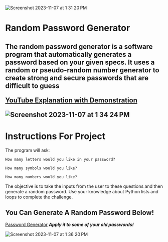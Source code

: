 ![Screenshot 2023-11-07 at 1 31 20 PM](https://github.com/EricMcclellan1/password-generator/assets/147299619/9e168f85-9f1c-494a-a76c-f0a0fbdf5cb9)

<h1> Random Password Generator </h1>

<h2> The random password generator is a software program that automatically generates a password based on your given specs. It uses a random or pseudo-random number generator to create strong and secure passwords that are difficult to guess </br>

[YouTube Explanation with Demonstration](https://www.youtube.com/watch?v=v6cYwS2y7pQ)


![Screenshot 2023-11-07 at 1 34 24 PM](https://github.com/EricMcclellan1/password-generator/assets/147299619/b36b2c6b-49b2-4222-a716-0e0d4759da31)


# Instructions For Project

The program will ask:
```
How many letters would you like in your password?
```
```
How many symbols would you like?
```
```
How many numbers would you like?
```
The objective is to take the inputs from the user to these questions and then generate a random password. Use your knowledge about Python lists and loops to complete the challenge. 




<h2>You Can Generate A Random Password Below!</h2>

[Password Generator](https://replit.com/@Cyberhawks/rock-paper-scissors-start#main.py) <i><b>Apply it to some of your old passwords!</i></b>
  
![Screenshot 2023-11-07 at 1 36 20 PM](https://github.com/EricMcclellan1/password-generator/assets/147299619/9982954e-8449-49c0-8db2-ce8ec91e1b6b)
